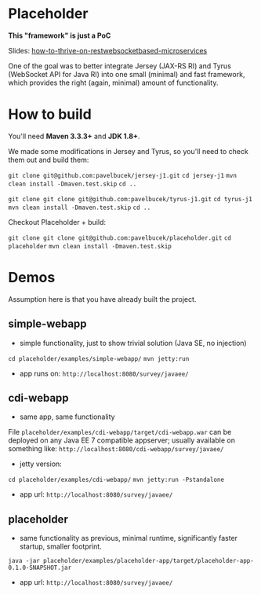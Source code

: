 # Placeholder

**This "framework" is just a PoC**

Slides: [how-to-thrive-on-restwebsocketbased-microservices](http://www.slideshare.net/pavelbucek/how-to-thrive-on-restwebsocketbased-microservices)

One of the goal was to better integrate Jersey (JAX-RS RI) and Tyrus (WebSocket API for Java RI)
into one small (minimal) and fast framework, which provides the right (again, minimal) amount
of functionality.

# How to build

You'll need **Maven 3.3.3+** and **JDK 1.8+**.

We made some modifications in Jersey and Tyrus, so you'll need to check them out and build them:

`git clone git@github.com:pavelbucek/jersey-j1.git`
`cd jersey-j1`
`mvn clean install -Dmaven.test.skip`
`cd ..`

`git clone git clone git@github.com:pavelbucek/tyrus-j1.git`
`cd tyrus-j1`
`mvn clean install -Dmaven.test.skip`
`cd ..`

Checkout Placeholder + build:

`git clone git clone git@github.com:pavelbucek/placeholder.git`
`cd placeholder`
`mvn clean install -Dmaven.test.skip`

# Demos

Assumption here is that you have already built the project.

## simple-webapp

- simple functionality, just to show trivial solution (Java SE, no injection)

`cd placeholder/examples/simple-webapp/`
`mvn jetty:run`

- app runs on: `http://localhost:8080/survey/javaee/`

## cdi-webapp

- same app, same functionality

File `placeholder/examples/cdi-webapp/target/cdi-webapp.war` can be deployed on any Java EE 7 compatible
appserver; usually available on something like: `http://localhost:8080/cdi-webapp/survey/javaee/`

- jetty version:

`cd placeholder/examples/cdi-webapp/`
`mvn jetty:run -Pstandalone`

- app url: `http://localhost:8080/survey/javaee/`


## placeholder

- same functionality as previous, minimal runtime, significantly faster startup, smaller footprint.

`java -jar placeholder/examples/placeholder-app/target/placeholder-app-0.1.0-SNAPSHOT.jar`

- app url: `http://localhost:8080/survey/javaee/`
